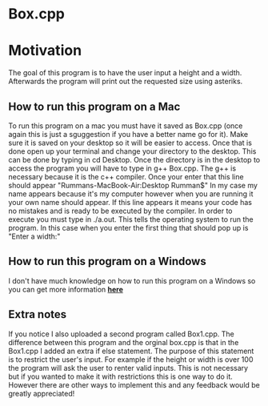 # Box.cpp

# Motivation
The goal of this program is to have the user input a height and a width. Afterwards the program will print out the requested size using asteriks. 

## How to run this program on a Mac
To run this program on a mac you must have it saved as Box.cpp (once again this is just a sguggestion if you have a better name go for it). Make sure it is saved on your desktop so it will be easier to access. Once that is done open up your terminal and change your directory to the desktop. This can be done by typing in cd Desktop. Once the directory is in the desktop to access the program you will have to type in g++ Box.cpp. The g++ is necessary because it is the c++ compiler. Once your enter that this line should appear "Rummans-MacBook-Air:Desktop Rumman$" In my case my name appears because it's my computer however when you are running it your own name should appear. If this line appears it means your code has no mistakes and is ready to be executed by the compiler. In order to execute you must type in ./a.out. This tells the operating system to run the program. In this case when you enter the first thing that should pop up is "Enter a width:"

## How to run this program on a Windows
I don't have much knowledge on how to run this program on a Windows so you can get more information **[here](https://msdn.microsoft.com/en-us/library/ms235639.aspx)**

## Extra notes
If you notice I also uploaded a second program called Box1.cpp. The difference between this program and the orginal box.cpp is that in the Box1.cpp I added an extra if else statement. The purpose of this statement is to restrict the user's input. For example if the height or width is over 100 the program will ask the user to renter valid inputs. This is not necessary but if you wanted to make it with restrictions this is one way to do it. However there are other ways to implement this and any feedback would be greatly appreciated!


